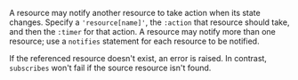 A resource may notify another resource to take action when its state
changes. Specify a `'resource[name]'`, the `:action` that resource
should take, and then the `:timer` for that action. A resource may
notify more than one resource; use a `notifies` statement for each
resource to be notified.

If the referenced resource doesn't exist, an error is raised.
In contrast, `subscribes` won't fail if the source
resource isn't found.
